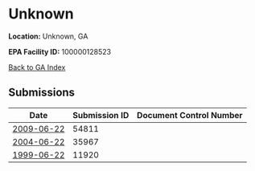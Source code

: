 # Unknown

**Location:** Unknown, GA

**EPA Facility ID:** 100000128523

[Back to GA Index](../../index.md)

## Submissions

| Date | Submission ID | Document Control Number |
|------|--------------|-------------------------|
| [2009-06-22](submissions/54811.md) | 54811 |  |
| [2004-06-22](submissions/35967.md) | 35967 |  |
| [1999-06-22](submissions/11920.md) | 11920 |  |
